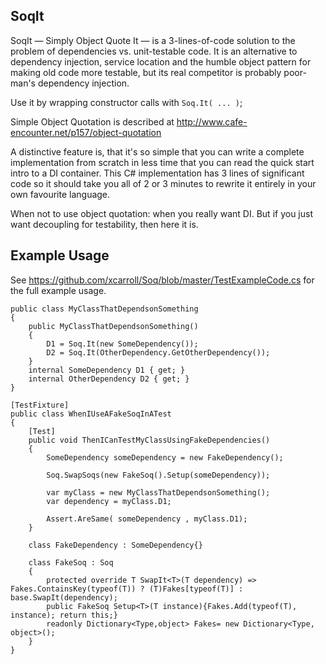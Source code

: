 SoqIt
---

SoqIt — Simply Object Quote It — is a 3-lines-of-code solution to the problem of dependencies vs. unit-testable code. 
It is an alternative to dependency injection, service location and the humble object pattern for making old code more 
testable, but its real competitor is probably poor-man's dependency injection.

Use it by wrapping constructor calls with `Soq.It( ... )`;

Simple Object Quotation is described at http://www.cafe-encounter.net/p157/object-quotation

A distinctive feature is, that it's so simple that you can write a complete implementation from scratch in less time 
that you can read the quick start intro to a DI container. 
This C# implementation has 3 lines of significant code so it should take you all of 2 or 3 minutes to rewrite it 
entirely in your own favourite language.

When not to use object quotation: when you really want DI. But if you just want decoupling for testability, then here it is.

Example Usage
-------------

See https://github.com/xcarroll/Soq/blob/master/TestExampleCode.cs for the full example usage.

```
public class MyClassThatDependsonSomething
{
    public MyClassThatDependsonSomething()
    {
        D1 = Soq.It(new SomeDependency());
        D2 = Soq.It(OtherDependency.GetOtherDependency());
    }
    internal SomeDependency D1 { get; }
    internal OtherDependency D2 { get; }
}    
```

```
[TestFixture]
public class WhenIUseAFakeSoqInATest
{
    [Test]
    public void ThenICanTestMyClassUsingFakeDependencies()
    {
        SomeDependency someDependency = new FakeDependency();
        
        Soq.SwapSoqs(new FakeSoq().Setup(someDependency));
        
        var myClass = new MyClassThatDependsonSomething();
        var dependency = myClass.D1;

        Assert.AreSame( someDependency , myClass.D1);
    }
    
    class FakeDependency : SomeDependency{}
    
    class FakeSoq : Soq
    {
        protected override T SwapIt<T>(T dependency) => Fakes.ContainsKey(typeof(T)) ? (T)Fakes[typeof(T)] : base.SwapIt(dependency);
        public FakeSoq Setup<T>(T instance){Fakes.Add(typeof(T), instance); return this;}
        readonly Dictionary<Type,object> Fakes= new Dictionary<Type, object>();
    }
}
```
